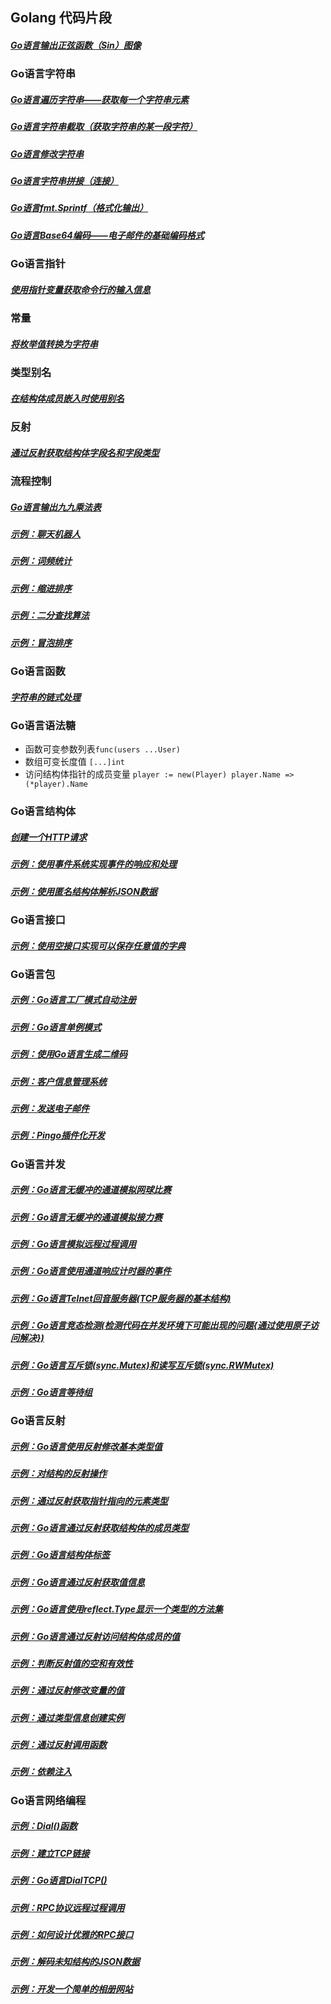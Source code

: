 ## Golang 代码片段

##### [Go语言输出正弦函数（Sin）图像](markdown/002/out-sin-func-picture.md)

### Go语言字符串

##### [Go语言遍历字符串——获取每一个字符串元素](markdown/002/traversing-string.md)
##### [Go语言字符串截取（获取字符串的某一段字符）](markdown/002/string-interception.md)
##### [Go语言修改字符串](markdown/002/change-string.md)
##### [Go语言字符串拼接（连接）](markdown/002/join-string.md)
##### [Go语言fmt.Sprintf（格式化输出）](markdown/002/format-out-string.md)
##### [Go语言Base64编码——电子邮件的基础编码格式](markdown/002/base64-string.md)

### Go语言指针

##### [使用指针变量获取命令行的输入信息](markdown/002/pointer.md)

### 常量

##### [将枚举值转换为字符串](markdown/002/enumerate-to-string.md)

### 类型别名

##### [在结构体成员嵌入时使用别名](markdown/002/type-alias.md)

### 反射

##### [通过反射获取结构体字段名和字段类型](markdown/002/type-alias.md)

### 流程控制

##### [Go语言输出九九乘法表](markdown/004/for-loop-using.md)
##### [示例：聊天机器人](markdown/004/chat-robot.md)
##### [示例：词频统计](markdown/004/word-frequency-statistics.md)
##### [示例：缩进排序](markdown/004/indentation-sort.md)
##### [示例：二分查找算法](markdown/004/binary-find.md)
##### [示例：冒泡排序](markdown/004/bubble-sort.md)


### Go语言函数

##### [字符串的链式处理](markdown/005/string-chain-processing.md)

### Go语言语法糖

- 函数可变参数列表`func(users ...User)`
- 数组可变长度值 `[...]int`
- 访问结构体指针的成员变量 `player := new(Player) player.Name => (*player).Name`

### Go语言结构体

##### [创建一个HTTP请求](markdown/006/new-http-request.md)
##### [示例：使用事件系统实现事件的响应和处理](markdown/006/event.md)
##### [示例：使用匿名结构体解析JSON数据](markdown/006/anonymous-struct-parse-json-data.md)

### Go语言接口

##### [示例：使用空接口实现可以保存任意值的字典](markdown/007/save-interface-value-into-dictionary.md)

### Go语言包

##### [示例：Go语言工厂模式自动注册](markdown/008/auto-register-factory.md)
##### [示例：Go语言单例模式](markdown/008/single-mode.md)
##### [示例：使用Go语言生成二维码](markdown/008/generate-qrcode.md)
##### [示例：客户信息管理系统](markdown/008/customer-management-os.md)
##### [示例：发送电子邮件](markdown/008/send-email.md)
##### [示例：Pingo插件化开发](markdown/008/pingo-plugin.md)

### Go语言并发

##### [示例：Go语言无缓冲的通道模拟网球比赛](markdown/009/none-cache-channel.md)
##### [示例：Go语言无缓冲的通道模拟接力赛](markdown/009/none-cache-channel-relay.md)
##### [示例：Go语言模拟远程过程调用](markdown/009/mock-rpc.md)
##### [示例：Go语言使用通道响应计时器的事件](markdown/009/use-channel-response-timer-event.md)
##### [示例：Go语言Telnet回音服务器(TCP服务器的基本结构)](markdown/009/telnet.md)
##### [示例：Go语言竞态检测(检测代码在并发环境下可能出现的问题{通过使用原子访问解决})](markdown/009/race-check.md)
##### [示例：Go语言互斥锁(sync.Mutex)和读写互斥锁(sync.RWMutex)](markdown/009/lock.md)
##### [示例：Go语言等待组](markdown/009/wait-group.md)

### Go语言反射

##### [示例：Go语言使用反射修改基本类型值](markdown/010/reflect-operate-basic-type.md)
##### [示例：对结构的反射操作](markdown/010/reflect-get-struct-members-value.md)
##### [示例：通过反射获取指针指向的元素类型](markdown/010/gets-the-type-of-element-the-pointer-to-by-reflection.md)
##### [示例：Go语言通过反射获取结构体的成员类型](markdown/010/gets-the-member-type-of-the-structure-through-reflection.md)
##### [示例：Go语言结构体标签](markdown/010/struct-field-tag.md)
##### [示例：Go语言通过反射获取值信息](markdown/010/get-value-information-by-reflection.md)
##### [示例：Go语言使用reflect.Type显示一个类型的方法集](markdown/010/get-type-methods-set.md)
##### [示例：Go语言通过反射访问结构体成员的值](markdown/010/values-of-structure-members-are-accessed-by-reflection.md)
##### [示例：判断反射值的空和有效性](markdown/010/determines-the-null-and-validity-of-the-reflection-value.md)
##### [示例：通过反射修改变量的值](markdown/010/modify-the-value-of-a-variable-by-reflection.md)
##### [示例：通过类型信息创建实例](markdown/010/create-an-instance-with-type-information.md)
##### [示例：通过反射调用函数](markdown/010/functions-are-called-by-reflection.md)
##### [示例：依赖注入](markdown/010/injection.md)

### Go语言网络编程

##### [示例：Dial()函数](markdown/011/dial-func.md)
##### [示例：建立TCP链接](markdown/011/setting-up-tcp-links.md)
##### [示例：Go语言DialTCP()](markdown/011/dial-tcp.md)
##### [示例：RPC协议远程过程调用](markdown/011/rpc-protocol.md)
##### [示例：如何设计优雅的RPC接口](markdown/011/how-to-design-an-elegant-rpc-interface.md)
##### [示例：解码未知结构的JSON数据](markdown/011/decoding-json-data-with-an-unknown-structure.md)
##### [示例：开发一个简单的相册网站](markdown/011/photos.md)
